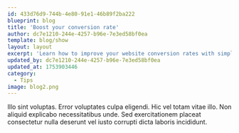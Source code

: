 ```yaml
---
id: 433d76d9-744b-4e80-91e1-46b89f2ba222
blueprint: blog
title: 'Boost your conversion rate'
author: dc7e1210-244e-4257-b96e-7e3ed58bf0ea
template: blog/show
layout: layout
excerpt: 'Learn how to improve your website conversion rates with simple tweaks.'
updated_by: dc7e1210-244e-4257-b96e-7e3ed58bf0ea
updated_at: 1753903446
category: 
  - Tips
image: blog2.png
---
```

Illo sint voluptas. Error voluptates culpa eligendi. Hic vel totam vitae illo. Non aliquid explicabo necessitatibus unde. Sed exercitationem placeat consectetur nulla deserunt vel iusto corrupti dicta laboris incididunt.